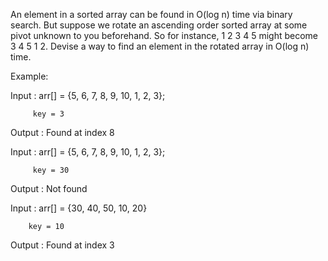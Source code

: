 An element in a sorted array can be found in O(log n) time via binary search. 
But suppose we rotate an ascending order sorted array at some pivot unknown to you beforehand. 
So for instance, 1 2 3 4 5 might become 3 4 5 1 2. Devise a way to find an element in the rotated 
array in O(log n) time.


Example: 
 

Input  : arr[] = {5, 6, 7, 8, 9, 10, 1, 2, 3};
         
         key = 3

Output : Found at index 8

Input  : arr[] = {5, 6, 7, 8, 9, 10, 1, 2, 3};
        

         key = 30

Output : Not found

Input : arr[] = {30, 40, 50, 10, 20}
        
        key = 10   

Output : Found at index 3
